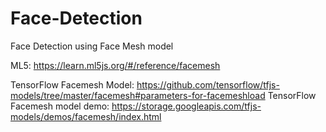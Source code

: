 # Face-Detection
Face Detection using Face Mesh model

ML5: https://learn.ml5js.org/#/reference/facemesh

TensorFlow Facemesh Model: https://github.com/tensorflow/tfjs-models/tree/master/facemesh#parameters-for-facemeshload
TensorFlow Facemesh model demo: https://storage.googleapis.com/tfjs-models/demos/facemesh/index.html
